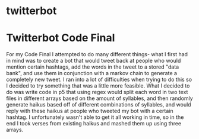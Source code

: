 # twitterbot
Twitterbot Code Final
============

For my Code Final I attempted to do many different things- what I first had in mind was to
create a bot that would tweet back at people who would mention certain hashtags, add the words
in the tweet to a stored "data bank", and use them in conjunction with a markov chain to generate
a completely new tweet. I ran into a lot of difficulties when trying to do this so I decided to 
try something that was a little more feasible. What I decided to do was write code in p5 that using
regex would split each word in two text files in different arrays based on the amount of syllables,
and then randomly generate haikus based off of different combinations of syllables, and would reply 
with these haikus at people who tweeted my bot with a certain hashtag. I unfortunately wasn't able 
to get it all working in time, so in the end I took verses from existing haikus and mashed them up 
using three arrays. 
